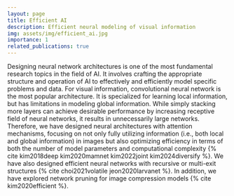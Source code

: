 ```yaml
---
layout: page
title: Efficient AI
description: Efficient neural modeling of visual information
img: assets/img/efficient_ai.jpg
importance: 1
related_publications: true
---
```


Designing neural network architectures is one of the most fundamental research topics in the field of AI. It involves crafting the appropriate structure and operation of AI to effectively and efficiently model specific problems and data. For visual information, convolutional neural network is the most popular architecture. It is specialized for learning local information, but has limitations in modeling global information. While simply stacking more layers can achieve desirable performance by increasing receptive field of neural networks, it results in unnecessarily large networks. Therefore, we have designed neural architectures with attention mechanisms, focusing on not only fully utilizing information (i.e., both local and global information) in images but also optimizing efficiency in terms of both the number of model parameters and computational complexity {% cite kim2018deep kim2020mamnet kim2022joint kim2024diversify %}. We have also designed efficient neural networks with recursive or multi-exit structures {% cite choi2021volatile jeon2020larvanet %}. In addition, we have explored network pruning for image compression models {% cite kim2020efficient %}.




